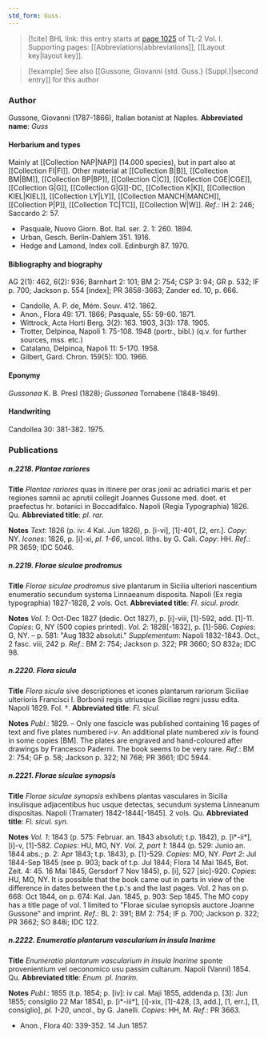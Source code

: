 ```yaml
---
std_form: Guss.
---
```


> [!cite] BHL link: this entry starts at [page 1025](https://www.biodiversitylibrary.org/page/33121156) of TL-2 Vol. I.
> Supporting pages: [[Abbreviations|abbreviations]], [[Layout key|layout key]].

> [!example] See also [[Gussone, Giovanni {std. Guss.} (Suppl.)|second entry]] for this author

### Author

Gussone, Giovanni (1787-1866), Italian botanist at Naples. 
**Abbreviated name**: *Guss*

#### Herbarium and types

Mainly at [[Collection NAP|NAP]] (14.000 species), but in part also at [[Collection FI|FI]]. Other material at [[Collection B|B]], [[Collection BM|BM]], [[Collection BP|BP]], [[Collection C|C]], [[Collection CGE|CGE]], [[Collection G|G]], [[Collection G|G]]-DC, [[Collection K|K]], [[Collection KIEL|KIEL]], [[Collection LY|LY]], [[Collection MANCH|MANCH]], [[Collection P|P]], [[Collection TC|TC]], [[Collection W|W]].
*Ref*.: IH 2: 246; Saccardo 2: 57.
- Pasquale, Nuovo Giorn. Bot. Ital. ser. 2. 1: 260. 1894.
- Urban, Gesch. Berlin-Dahlem 351. 1916.
- Hedge and Lamond, Index coll. Edinburgh 87. 1970.

#### Bibliography and biography

AG 2(1): 462, 6(2): 936; Barnhart 2: 101; BM 2: 754; CSP 3: 94; GR p. 532; IF p. 700; Jackson p. 554 \[index\]; PR 3658-3663; Zander ed. 10, p. 666.
- Candolle, A. P. de, Mém. Souv. 412. 1862.
- Anon., Flora 49: 171. 1866; Pasquale, 55: 59-60. 1871.
- Wittrock, Acta Horti Berg. 3(2): 163. 1903, 3(3): 178. 1905.
- Trotter, Delpinoa, Napoli 1: 75-108. 1948 (portr., bibl.) (q.v. for further sources, mss. etc.)
- Catalano, Delpinoa, Napoli 11: 5-170. 1958.
- Gilbert, Gard. Chron. 159(5): 100. 1966.

#### Eponymy

*Gussonea* K. B. Presl (1828); *Gussonea* Tornabene (1848-1849).

#### Handwriting

Candollea 30: 381-382. 1975.

### Publications

##### n.2218. Plantae rariores

**Title**
*Plantae rariores* quas in itinere per oras jonii ac adriatici maris et per regiones samnii ac aprutii collegit Joannes Gussone med. doet. et praefectus hr. botanici in Boccadifalco. Napoli (Regia Typographia) 1826. Qu.
**Abbreviated title**: *pl. rar.*

**Notes**
*Text*: 1826 (p. iv: 4 Kal. Jun 1826), p. \[i-vi\], \[1\]-401, \[2, err.\]. *Copy*: NY.
*Icones*: 1826, p. \[i\]-xi, *pl. 1-66*, uncol. liths. by G. Cali. *Copy*: HH.
*Ref*.: PR 3659; IDC 5046.

##### n.2219. Florae siculae prodromus

**Title**
*Florae siculae prodromus* sive plantarum in Sicilia ulteriori nascentium enumeratio secundum systema Linnaeanum disposita. Napoli (Ex regia typographia) 1827-1828, 2 vols. Oct.
**Abbreviated title**: *Fl. sicul. prodr.*

**Notes**
*Vol. 1*: Oct-Dec 1827 (dedic. Oct 1827), p. \[i\]-viii, \[1\]-592, add. \[1\]-11. *Copies*: G, NY (500 copies printed).
*Vol. 2*: 1828\[-1832\], p. \[1\]-586. *Copies*: G, NY. – p. 581: "Aug 1832 absoluti."
*Supplementum*: Napoli 1832-1843. Oct., 2 fasc. viii, 242 p.
*Ref*.: BM 2: 754; Jackson p. 322; PR 3660; SO 832a; IDC 98.

##### n.2220. Flora sicula

**Title**
*Flora sicula* sive descriptiones et icones plantarum rariorum Siciliae ulterioris Francisci I. Borbonii regis utriusque Siciliae regni jussu edita. Napoli 1829. Fol. †.
**Abbreviated title**: *Fl. sicul.*

**Notes**
*Publ*.: 1829. – Only one fascicle was published containing 16 pages of text and five plates numbered *i-v*. An additional plate numbered *xiv* is found in some copies \[BM\]. The plates are engraved and hand-coloured after drawings by Francesco Paderni. The book seems to be very rare.
*Ref*.: BM 2: 754; GF p. 58; Jackson p. 322; NI 768; PR 3661; IDC 5944.

##### n.2221. Florae siculae synopsis

**Title**
*Florae siculae synopsis* exhibens plantas vasculares in Sicilia insulisque adjacentibus huc usque detectas, secundum systema Linneanum dispositas. Napoli (Tramater) 1842-1844\[-1845\]. 2 vols. Qu.
**Abbreviated title**: *Fl. sicul. syn.*

**Notes**
*Vol. 1*: 1843 (p. 575: Februar. an. 1843 absoluti; t.p. 1842), p. \[i\*-ii\*\], \[i\]-v, \[1\]-582.
*Copies*: HU, MO, NY.
*Vol. 2, part 1*: 1844 (p. 529: Junio an. 1844 abs.; p. 2: Apr 1843; t.p. 1843), p. \[1\]-529.
*Copies*: MO, NY.
*Part 2*: Jul 1844-Sep 1845 (see p. 903; back of t.p. Jul 1844; Flora 14 Mai 1845, Bot. Zeit. 4: 45. 16 Mai 1845, Gersdorf 7 Nov 1845), p. \[i\], 527 \[sic\]-920. *Copies*: HU, MO, NY.
It is possible that the book came out in parts in view of the difference in dates between the t.p.'s and the last pages. Vol. 2 has on p. 668: Oct 1844, on p. 674: Kal. Jan. 1845, p. 903: Sep 1845. The MO copy has a title page of vol. 1 limited to "Florae siculae synopsis auctore Joanne Gussone" and imprint.
*Ref*.: BL 2: 391; BM 2: 754; IF p. 700; Jackson p. 322; PR 3662; SO 848i; IDC 122.

##### n.2222. Enumeratio plantarum vascularium in insula Inarime

**Title**
*Enumeratio plantarum vascularium in insula Inarime* sponte provenientium vel oeconomico usu passim cultarum. Napoli (Vanni) 1854. Qu.
**Abbreviated title**: *Enum. pl. Inarim.*

**Notes**
*Publ*.: 1855 (t.p. 1854; p. \[iv\]: iv cal. Maji 1855, addenda p. \[3\]: Jun 1855; consiglio 22 Mar 1854), p. \[i\*-iii\*\], \[i\]-xix, \[1\]-428, \[3, add.\], \[1, err.\], \[1, consiglio\], *pl. 1-20*, uncol., by G. Janelli. *Copies*: HH, M.
*Ref*.: PR 3663.
- Anon., Flora 40: 339-352. 14 Jun 1857.

